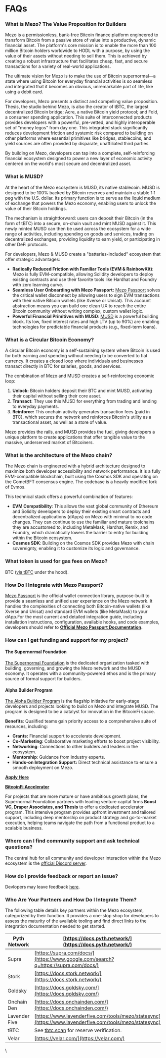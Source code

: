 # FAQs

### What is Mezo? The Value Proposition for Builders <a href="#what-is-mezo-the-value-proposition-for-builders" id="what-is-mezo-the-value-proposition-for-builders"></a>

Mezo is a permissionless, bank-free Bitcoin finance platform engineered to transform Bitcoin from a passive store of value into a productive, dynamic financial asset. The platform's core mission is to enable the more than 100 million Bitcoin holders worldwide to HODL with a purpose, by using the value of their assets without needing to sell them. This is achieved by creating a robust infrastructure that facilitates cheap, fast, and secure transactions for a variety of real-world applications.

The ultimate vision for Mezo is to make the use of Bitcoin supernormal—a state where using Bitcoin for everyday financial activities is so seamless and integrated that it becomes an obvious, unremarkable part of life, like using a debit card.

For developers, Mezo presents a distinct and compelling value proposition. Thesis, the studio behind Mezo, is also the creator of tBTC, the largest decentralized Bitcoin bridge; Acre, a native Bitcoin yield protocol; and Fold, a consumer spending application. This suite of interconnected products provides developers with a powerful, pre-vetted, and highly interoperable set of "money legos" from day one. This integrated stack significantly reduces development friction and systemic risk compared to building on other platforms where essential primitives like bridges, stablecoins, and yield sources are often provided by disparate, unaffiliated third parties.&#x20;

By building on Mezo, developers can tap into a complete, self-reinforcing financial ecosystem designed to power a new layer of economic activity centered on the world's most secure and decentralized asset.

### What is MUSD? <a href="#what-is-musd" id="what-is-musd"></a>

At the heart of the Mezo ecosystem is MUSD, its native stablecoin. MUSD is designed to be 100% backed by Bitcoin reserves and maintain a stable 1:1 peg with the U.S. dollar. Its primary function is to serve as the liquid medium of exchange that powers the Mezo economy, enabling users to unlock the value of their Bitcoin holdings.

The mechanism is straightforward: users can deposit their Bitcoin (in the form of tBTC) into a secure, on-chain vault and mint MUSD against it. This newly minted MUSD can then be used across the ecosystem for a wide range of activities, including spending on goods and services, trading on decentralized exchanges, providing liquidity to earn yield, or participating in other DeFi protocols.

For developers, Mezo & MUSD create a "batteries-included" ecosystem that offer strategic advantages:

* **Radically Reduced Friction with Familiar Tools (EVM & RainbowKit):** Mezo is fully EVM-compatible, allowing Solidity developers to deploy existing contracts and use their favorite tools like Hardhat and Foundry with zero learning curve.
* **Seamless User Onboarding with Mezo Passport:** [Mezo Passport](https://www.npmjs.com/package/@mezo-org/passport) solves the critical wallet disconnect by allowing users to sign EVM transactions with their native Bitcoin wallets (like Xverse or Unisat). This account abstraction means you can build one clean UX to reach the entire Bitcoin community without writing complex, custom wallet logic.
* **​Powerful Financial Primitives with MUSD**: [MUSD](https://mezo.org/feature/borrow) is a powerful building block. Its low, fixed interest rates and high LTV (up to 90%) are enabling technologies for predictable financial products (e.g., fixed-term loans).

### What is a Circular Bitcoin Economy? <a href="#what-is-a-circular-bitcoin-economy" id="what-is-a-circular-bitcoin-economy"></a>

A circular Bitcoin economy is a self-sustaining system where Bitcoin is used for both earning and spending without needing to be converted to fiat currency. It creates a closed loop where individuals and businesses transact directly in BTC for salaries, goods, and services.

The combination of Mezo and MUSD creates a self-reinforcing economic loop:

1. **Unlock:** Bitcoin holders deposit their BTC and mint MUSD, activating their capital without selling their core asset.
2. **Transact:** They use this MUSD for everything from trading and lending to everyday payments.
3. **Reinforce:** This onchain activity generates transaction fees (paid in BTC), which secures the network and reinforces Bitcoin's utility as a transactional asset, as well as a store of value.

Mezo provides the rails, and MUSD provides the fuel, giving developers a unique platform to create applications that offer tangible value to the massive, underserved market of Bitcoiners.

### What is the architecture of the Mezo chain? <a href="#what-is-the-architecture-of-the-mezo-chain" id="what-is-the-architecture-of-the-mezo-chain"></a>

The Mezo chain is engineered with a hybrid architecture designed to maximize both developer accessibility and network performance. It is a fully EVM-compatible blockchain, built using the Cosmos SDK and operating on the CometBFT consensus engine. The codebase is a heavily modified fork of Evmos.

This technical stack offers a powerful combination of features:

* **EVM Compatibility**: This allows the vast global community of Ethereum and Solidity developers to deploy their existing smart contracts and decentralized applications (dApps) on Mezo with minimal to no code changes. They can continue to use the familiar and mature toolchains they are accustomed to, including MetaMask, Hardhat, Remix, and Foundry, which dramatically lowers the barrier to entry for building within the Bitcoin ecosystem.
* **Cosmos SDK**: Building on the Cosmos SDK provides Mezo with chain sovereignty, enabling it to customize its logic and governance.

### What token is used for gas fees on Mezo? <a href="#what-token-is-used-for-gas-fees-on-mezo" id="what-token-is-used-for-gas-fees-on-mezo"></a>

BTC ([via tBTC](https://mezo.org/blog/how-bitcoin-native-gas-turbocharges-the-bitcoinfi-engine/) under the hood).

### How Do I Integrate with Mezo Passport? <a href="#how-do-i-integrate-with-mezo-passport" id="how-do-i-integrate-with-mezo-passport"></a>

​[Mezo Passport](https://www.npmjs.com/package/@mezo-org/passport) is the official wallet connection library, purpose-built to provide a seamless and unified user experience on the Mezo network. It handles the complexities of connecting both Bitcoin-native wallets (like Xverse and Unisat) and standard EVM wallets (like MetaMask) to your dApp.For the most current and detailed integration guide, including installation instructions, configuration, available hooks, and code examples, developers should refer to [**Official Mezo Passport Documentation**](https://www.npmjs.com/package/@mezo-org/passport)**.**

### How can I get funding and support for my project? <a href="#how-can-i-get-funding-and-support-for-my-project" id="how-can-i-get-funding-and-support-for-my-project"></a>

#### **The Supernormal Foundation**  <a href="#the-supernormal-foundation" id="the-supernormal-foundation"></a>

​[The Supernormal Foundation](https://www.supernormal.foundation/) is the dedicated organization tasked with building, governing, and growing the Mezo network and the MUSD economy. It operates with a community-powered ethos and is the primary source of formal support for builders.

#### **Alpha Builder Program** <a href="#alpha-builder-program" id="alpha-builder-program"></a>

[​The Alpha Builder Program](https://mezo.org/blog/apply-to-mezos-alpha-builder-program/) is the flagship initiative for early-stage developers and projects looking to build on Mezo and integrate MUSD. The program is designed to be a catalyst for innovation in the BitcoinFi space.

**Benefits**: Qualified teams gain priority access to a comprehensive suite of resources, including:

* **Grants:** Financial support to accelerate development.
* **Co-Marketing**: Collaborative marketing efforts to boost project visibility.
* **Networking**: Connections to other builders and leaders in the ecosystem.
* **Mentorship**: Guidance from industry experts.
* **Hands-on Integration Support:** Direct technical assistance to ensure a smooth deployment on Mezo.​

[**Apply Here​​**](https://2d0lnha7ee6.typeform.com/to/B9jzgjb6?ref=mezo.org\&typeform-source=mezo.org)

[**BitcoinFi Accelerator**](https://app.gitbook.com/o/byhkv2WQxxaVckrpfEJV/s/n7RE2rp0LhU7bmKselh7/)

For projects that are more mature or have ambitious growth plans, the Supernormal Foundation partners with leading venture capital firms **Boost VC, Draper Associates, and Thesis** to offer a dedicated accelerator program. This intensive program provides upfront investment and tailored support, including deep mentorship on product strategy and go-to-market execution, helping teams navigate the path from a functional product to a scalable business.

### Where can I find community support and ask technical questions?

The central hub for all community and developer interaction within the Mezo ecosystem is the [official Discord server](https://discord.com/invite/mezo).​

### How do I provide feedback or report an issue?

Devlopers may leave feedback [here](https://2d0lnha7ee6.typeform.com/to/bP810Y2I?typeform-source=app.gitbook.com).

### Who Are Your Partners and How Do I Integrate Them?

The following table details key partners within the Mezo ecosystem, categorized by their function. It provides a one-stop shop for developers to assess the maturity of the available tooling and find direct links to the integration documentation needed to get started.

| Pyth Network  | ​[https://docs.pyth.network/](https://docs.pyth.network/)​                                               |
| ------------- | -------------------------------------------------------------------------------------------------------- |
| Supra         | ​[https://supra.com/docs/](https://www.google.com/search?q=https://supra.com/docs/)​                     |
| Stork         | ​[https://docs.stork.network/](https://docs.stork.network/)​                                             |
| Goldsky       | ​[https://docs.goldsky.com/](https://docs.goldsky.com/)​                                                 |
| Onchain Den   | ​[https://docs.onchainden.com/](https://docs.onchainden.com/)​                                           |
| Lavender Five | ​[https://www.lavenderfive.com/tools/mezo/statesync](https://www.lavenderfive.com/tools/mezo/statesync)​ |
| tBTC          | See [tbtc.scan](https://www.google.com/search?q=https://tbtc.scan) for reserve verification.             |
| Velar         | ​[https://velar.com/](https://velar.com/)​                                                               |

\
